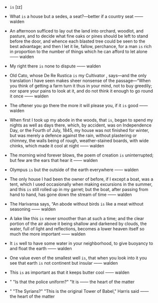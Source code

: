 - `is` [ɪz]



-  What `is` a house but a sedes, a seat?﻿—better if a country seat —— walden

-  An afternoon sufficed to lay out the land into orchard, woodlot, and pasture, and to decide what fine oaks or pines should be left to stand before the door, and whence each blasted tree could be seen to the best advantage; and then I let it lie, fallow, perchance, for a man `is` rich in proportion to the number of things which he can afford to let alone —— walden

- My right there `is` none to dispute —— walden

- Old Cato, whose De Re Rustica `is` my Cultivator , says﻿—and the only translation I have seen makes sheer nonsense of the passage﻿—“When you think of getting a farm turn it thus in your mind, not to buy greedily; nor spare your pains to look at it, and do not think it enough to go round it once —— walden

-  The oftener you go there the more it will please you, if it `is` good —— walden

- When first I took up my abode in the woods, that `is`, began to spend my nights as well as days there, which, by accident, was on Independence Day, or the Fourth of July, 1845, my house was not finished for winter, but was merely a defence against the rain, without plastering or chimney, the walls being of rough, weather-stained boards, with wide chinks, which made it cool at night —— walden

-  The morning wind forever blows, the poem of creation `is` uninterrupted; but few are the ears that hear it —— walden

-  Olympus `is` but the outside of the earth everywhere —— walden

- The only house I had been the owner of before, if I except a boat, was a tent, which I used occasionally when making excursions in the summer, and this `is` still rolled up in my garret; but the boat, after passing from hand to hand, has gone down the stream of time —— walden

-  The Harivansa says, “An abode without birds `is` like a meat without seasoning —— walden

-  A lake like this `is` never smoother than at such a time; and the clear portion of the air above it being shallow and darkened by clouds, the water, full of light and reflections, becomes a lower heaven itself so much the more important —— walden

-  It `is` well to have some water in your neighborhood, to give buoyancy to and float the earth —— walden

-  One value even of the smallest well `is`, that when you look into it you see that earth `is` not continent but insular —— walden

-  This `is` as important as that it keeps butter cool —— walden

- " "Is that the police uniform?" "It is —— the heart of the matter

- " "The Syrians?" "This is the original Tower of Babel," Harris said —— the heart of the matter
